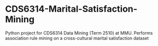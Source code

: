 # CDS6314-Marital-Satisfaction-Mining
Python project for CDS6314 Data Mining (Term 2510) at MMU. Performs association rule mining on a cross-cultural marital satisfaction dataset
